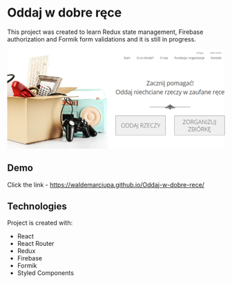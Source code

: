 # Oddaj w dobre ręce
This project was created to learn Redux state management, Firebase authorization and Formik form validations and it is still in progress.

![web_screen](./src/assets/oddaj_screen.png)

## Demo
Click the link - https://waldemarciupa.github.io/Oddaj-w-dobre-rece/

## Technologies
Project is created with:
* React
* React Router
* Redux
* Firebase
* Formik
* Styled Components
